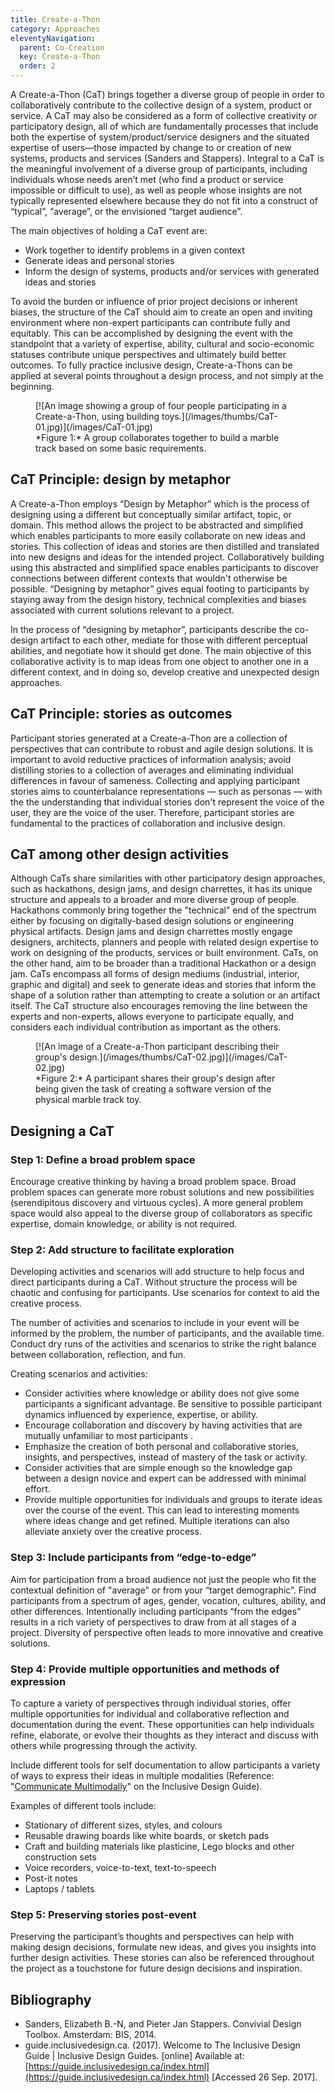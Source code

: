 ```yaml
---
title: Create-a-Thon
category: Approaches
eleventyNavigation:
  parent: Co-Creation
  key: Create-a-Thon
  order: 2
---
```

A Create-a-Thon (CaT) brings together a diverse group of people in order to collaboratively contribute to the collective design of a system, product or service. A CaT may also be considered as a form of collective creativity or participatory design, all of which are fundamentally processes that include both the expertise of system/product/service designers and the situated expertise of users—those impacted by change to or creation of new systems, products and services (Sanders and Stappers). Integral to a CaT is the meaningful involvement of a diverse group of participants, including individuals whose needs aren’t met (who find a product or service impossible or difficult to use), as well as people whose insights are not typically represented elsewhere because they do not fit into a construct of “typical”, “average”, or the envisioned “target audience”.

The main objectives of holding a CaT event are:

* Work together to identify problems in a given context
* Generate ideas and personal stories
* Inform the design of systems, products and/or services with generated ideas and stories

To avoid the burden or influence of prior project decisions or inherent biases, the structure of the CaT should aim to create an open and inviting environment where non-expert participants can contribute fully and equitably. This can be accomplished by designing the event with the standpoint that a variety of expertise, ability, cultural and socio-economic statuses contribute unique perspectives and ultimately build better outcomes. To fully practice inclusive design, Create-a-Thons can be applied at several points throughout a design process, and not simply at the beginning.

<figure>
[![An image showing a group of four people participating in a Create-a-Thon, using building toys.](/images/thumbs/CaT-01.jpg)](/images/CaT-01.jpg)
<figcaption>
*Figure 1:* A group collaborates together to build a marble track based on some basic requirements.</figcaption>
</figure>

## CaT Principle: design by metaphor

A Create-a-Thon employs “Design by Metaphor” which is the process of designing using a different but conceptually similar artifact, topic, or domain. This method allows the project to be abstracted and simplified which enables participants to more easily collaborate on new ideas and stories. This collection of ideas and stories are then distilled and translated into new designs and ideas for the intended project. Collaboratively building using this abstracted and simplified space enables participants to discover connections between different contexts that wouldn't otherwise be possible. “Designing by metaphor” gives equal footing to participants by staying away from the design history, technical complexities and biases associated with current solutions relevant to a project.

In the process of “designing by metaphor”, participants describe the co-design artifact to each other, mediate for those with different perceptual abilities, and negotiate how it should get done. The main objective of this collaborative activity is to map ideas from one object to another one in a different context, and in doing so, develop creative and unexpected design approaches.

## CaT Principle: stories as outcomes

Participant stories generated at a Create-a-Thon are a collection of perspectives that can contribute to robust and agile design solutions. It is important to avoid reductive practices of information analysis; avoid distilling stories to a collection of averages and eliminating individual differences in favour of sameness. Collecting and applying participant stories aims to counterbalance representations — such as personas — with the the understanding that individual stories don't represent the voice of the user, they are the voice of the user. Therefore, participant stories are fundamental to the practices of collaboration and inclusive design.

## CaT among other design activities

Although CaTs share similarities with other participatory design approaches, such as hackathons, design jams, and design charrettes, it has its unique structure and appeals to a broader and more diverse group of people. Hackathons commonly bring together the "technical" end of the spectrum either by focusing on digitally-based design solutions or engineering physical artifacts. Design jams and design charrettes mostly engage designers, architects, planners and people with related design expertise to work on designing of the products, services or built environment. CaTs, on the other hand, aim to be broader than a traditional Hackathon or a design jam. CaTs encompass all forms of design mediums (industrial, interior, graphic and digital) and seek to generate ideas and stories that inform the shape of a solution rather than attempting to create a solution or an artifact itself. The CaT structure also encourages removing the line between the experts and non-experts, allows everyone to participate equally, and considers each individual contribution as important as the others.

<figure>
[![An image of a Create-a-Thon participant describing their group's design.](/images/thumbs/CaT-02.jpg)](/images/CaT-02.jpg)
<figcaption>
*Figure 2:* A participant shares their group's design after being given the task of creating a software version of the physical marble track toy.</figcaption>
</figure>

## Designing a CaT

### Step 1: Define a broad problem space

Encourage creative thinking by having a broad problem space. Broad problem spaces can generate more robust solutions and new possibilities (serendipitous discovery and virtuous cycles). A more general problem space would also appeal to the diverse group of collaborators as specific expertise, domain knowledge, or ability is not required.

### Step 2: Add structure to facilitate exploration

Developing activities and scenarios will add structure to help focus and direct participants during a CaT. Without structure the process will be chaotic and confusing for participants. Use scenarios for context to aid the creative process.

The number of activities and scenarios to include in your event will be informed by the problem, the number of participants, and the available time. Conduct dry runs of the activities and scenarios to strike the right balance between collaboration, reflection, and fun.

Creating scenarios and activities:

* Consider activities where knowledge or ability does not give some participants a significant advantage. Be sensitive to possible participant dynamics influenced by experience, expertise, or ability.
* Encourage collaboration and discovery by having activities that are mutually unfamiliar to most participants .
* Emphasize the creation of both personal and collaborative stories, insights, and perspectives, instead of mastery of the task or activity.
* Consider activities that are simple enough so the knowledge gap between a design novice and expert can be addressed with minimal effort.
* Provide multiple opportunities for individuals and groups to iterate ideas over the course of the event. This can lead to interesting moments where ideas change and get refined. Multiple iterations can also alleviate anxiety over the creative process.

### Step 3: Include participants from “edge-to-edge”

Aim for participation from a broad audience not just the people who fit the contextual definition of "average" or from your “target demographic”. Find participants from a spectrum of ages, gender, vocation, cultures, ability, and other differences. Intentionally including participants “from the edges”  results in a rich variety of perspectives to draw from at all stages of a project. Diversity of perspective often leads to more innovative and creative solutions.

### Step 4: Provide multiple opportunities and methods of expression

To capture a variety of perspectives through individual stories, offer multiple opportunities for individual and collaborative reflection and documentation during the event. These opportunities can help individuals refine, elaborate, or evolve their thoughts as they interact and discuss with others while progressing through the activity.

Include different tools for self documentation to allow participants a variety of ways to express their ideas in multiple modalities (Reference: "[Communicate Multimodally](https://guide.inclusivedesign.ca/practices/CommunicateMultimodally.html)" on the Inclusive Design Guide).

Examples of different tools include:

* Stationary of different sizes, styles, and colours
* Reusable drawing boards like white boards, or sketch pads
* Craft and building materials like plasticine, Lego blocks and other construction sets
* Voice recorders, voice-to-text, text-to-speech
* Post-it notes
* Laptops / tablets

### Step 5: Preserving stories post-event

Preserving the participant’s thoughts and perspectives can help with making design decisions, formulate new ideas, and gives you insights into further design activities. These stories can also be referenced throughout the project as a touchstone for future design decisions and inspiration.

## Bibliography

* Sanders, Elizabeth B.-N, and Pieter Jan Stappers. Convivial Design Toolbox. Amsterdam: BIS, 2014.
* guide.inclusivedesign.ca. (2017). Welcome to The Inclusive Design Guide | Inclusive Design Guides. [online] Available at: [https://guide.inclusivedesign.ca/index.html](https://guide.inclusivedesign.ca/index.html) [Accessed 26 Sep. 2017].

